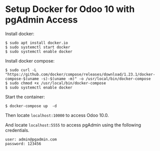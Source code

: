 # Setup Docker for Odoo 10 with pgAdmin Access


Install docker:
```
$ sudo apt install docker.io
$ sudo systemctl start docker
$ sudo systemctl enable docker
```

Install docker compose:
```
$ sudo curl -L "https://github.com/docker/compose/releases/download/1.23.1/docker-compose-$(uname -s)-$(uname -m)" -o /usr/local/bin/docker-compose
$ sudo chmod +x /usr/local/bin/docker-compose
$ sudo systemctl enable docker
```

Start the container:
```
$ docker-compose up  -d
```

Then locate `localhost:10000` to access Odoo 10.0.

And locate `localhost:5555` to access pgAdmin using the following credentials.
```
user: admin@pgadmin.com
password: 123456
```